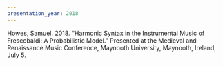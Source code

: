 ```yaml
---
presentation_year: 2018
---
```

Howes, Samuel. 2018. “Harmonic Syntax in the Instrumental Music of Frescobaldi: A Probabilistic Model.” Presented at the Medieval and Renaissance Music Conference, Maynooth University, Maynooth, Ireland, July 5.
